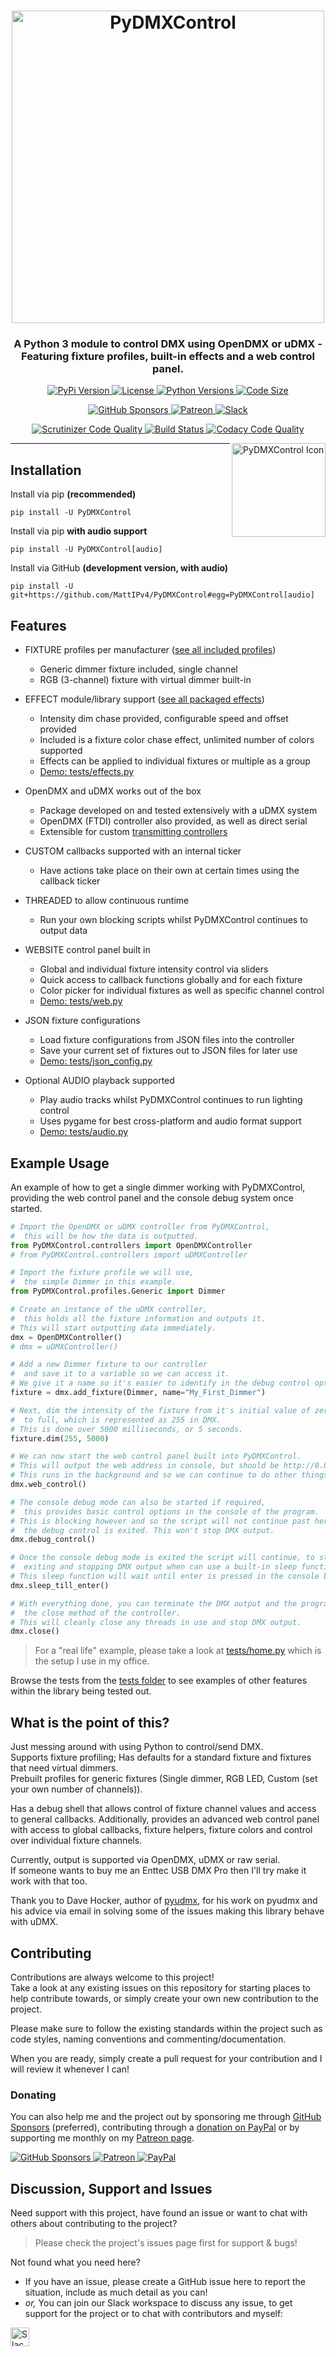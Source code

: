 <!-- Source: https://github.com/MattIPv4/template/blob/master/README.md -->

<!-- Title -->
<h1 align="center" id="PyDMXControl">
    <img src="https://raw.githubusercontent.com/MattIPv4/PyDMXControl/master/brand/PyDMXControl-500x60.png" alt="PyDMXControl" width="500"/>
</h1>

<!-- Tag line -->
<h3 align="center">A Python 3 module to control DMX using OpenDMX or uDMX - Featuring fixture profiles, built-in effects and a web control panel.</h3>

<!-- Badges -->
<p align="center">
    <a href="https://pypi.org/project/PyDMXControl/">
        <img src="https://img.shields.io/pypi/v/PyDMXControl.svg?style=flat-square&colorB=4a89dc" alt="PyPi Version">
    </a>
    <a href="https://github.com/MattIPv4/PyDMXControl/tree/master/LICENSE">
        <img src="https://img.shields.io/pypi/l/PyDMXControl.svg?style=flat-square&colorB=4a89dc" alt="License">
    </a>
    <a href="https://pypi.org/project/PyDMXControl/">
        <img src="https://img.shields.io/pypi/pyversions/PyDMXControl.svg?style=flat-square&colorB=4a89dc" alt="Python Versions">
    </a>
    <a href="https://github.com/MattIPv4/PyDMXControl/tree/master/PyDMXControl">
        <img src="https://img.shields.io/github/languages/code-size/MattIPv4/PyDMXControl.svg?style=flat-square&colorB=4a89dc" alt="Code Size">
    </a>
</p>

<p align="center">
    <a href="https://github.com/users/MattIPv4/sponsorship" target="_blank">
        <img src="https://img.shields.io/badge/GitHub%20Sponsors-MattIPv4-blue.svg?style=flat-square" alt="GitHub Sponsors"/>
    </a>
    <a href="http://patreon.mattcowley.co.uk/" target="_blank">
        <img src="https://img.shields.io/badge/Patreon-IPv4-blue.svg?style=flat-square" alt="Patreon"/>
    </a>
    <a href="http://slack.mattcowley.co.uk/" target="_blank">
        <img src="https://img.shields.io/badge/Slack-MattIPv4-blue.svg?style=flat-square" alt="Slack"/>
    </a>
</p>

<p align="center">
    <a href="https://scrutinizer-ci.com/g/MattIPv4/PyDMXControl/">
        <img src="https://img.shields.io/scrutinizer/g/MattIPv4/PyDMXControl.svg?style=flat-square&label=scrutinizer%20quality" alt="Scrutinizer Code Quality">
    </a>
    <a href="https://scrutinizer-ci.com/g/MattIPv4/PyDMXControl/">
        <img src="https://img.shields.io/scrutinizer/build/g/MattIPv4/PyDMXControl.svg?style=flat-square" alt="Build Status">
    </a>
    <a href="https://www.codacy.com/app/MattIPv4/PyDMXControl">
        <img src="https://img.shields.io/codacy/grade/18b92886857641e685584aaab9b492e2.svg?style=flat-square&label=codacy%20quality" alt="Codacy Code Quality">
    </a>
</p>

<!-- Custom Extra Logo -->
<img src="https://raw.githubusercontent.com/MattIPv4/PyDMXControl/master/brand/PyDMXControl_icon-500x500.png" alt="PyDMXControl Icon" align="right" width="150"/>

----

<!-- Content -->
## Installation

Install via pip **(recommended)**

    pip install -U PyDMXControl
    
Install via pip **with audio support**

    pip install -U PyDMXControl[audio]
    
Install via GitHub **(development version, with audio)**

    pip install -U git+https://github.com/MattIPv4/PyDMXControl#egg=PyDMXControl[audio]

## Features

  * FIXTURE profiles per manufacturer ([see all included profiles](https://github.com/MattIPv4/PyDMXControl/tree/master/PyDMXControl/profiles))
    * Generic dimmer fixture included, single channel
    * RGB (3-channel) fixture with virtual dimmer built-in


  * EFFECT module/library support ([see all packaged effects](https://github.com/MattIPv4/PyDMXControl/tree/master/PyDMXControl/effects))
    * Intensity dim chase provided, configurable speed and offset provided
    * Included is a fixture color chase effect, unlimited number of colors supported
    * Effects can be applied to individual fixtures or multiple as a group
    * [Demo: tests/effects.py](https://github.com/MattIPv4/PyDMXControl/blob/master/tests/effects.py)
  
  
  * OpenDMX and uDMX works out of the box
    * Package developed on and tested extensively with a uDMX system
    * OpenDMX (FTDI) controller also provided, as well as direct serial
    * Extensible for custom [transmitting controllers](https://github.com/MattIPv4/PyDMXControl/blob/master/PyDMXControl/controllers/_TransmittingController.py)
  
  
  * CUSTOM callbacks supported with an internal ticker
    * Have actions take place on their own at certain times using the callback ticker
  
  
  * THREADED to allow continuous runtime
    * Run your own blocking scripts whilst PyDMXControl continues to output data
  
  
  * WEBSITE control panel built in
    * Global and individual fixture intensity control via sliders
    * Quick access to callback functions globally and for each fixture
    * Color picker for individual fixtures as well as specific channel control
    * [Demo: tests/web.py](https://github.com/MattIPv4/PyDMXControl/blob/master/tests/web.py)
  
 
  * JSON fixture configurations
    * Load fixture configurations from JSON files into the controller
    * Save your current set of fixtures out to JSON files for later use
    * [Demo: tests/json_config.py](https://github.com/MattIPv4/PyDMXControl/blob/master/tests/json_config.py)
  

  * Optional AUDIO playback supported
    * Play audio tracks whilst PyDMXControl continues to run lighting control
    * Uses pygame for best cross-platform and audio format support
    * [Demo: tests/audio.py](https://github.com/MattIPv4/PyDMXControl/blob/master/tests/audio.py)

## Example Usage

An example of how to get a single dimmer working with PyDMXControl, 
providing the web control panel and the console debug system once started.

```python
# Import the OpenDMX or uDMX controller from PyDMXControl,
#  this will be how the data is outputted.
from PyDMXControl.controllers import OpenDMXController
# from PyDMXControl.controllers import uDMXController

# Import the fixture profile we will use,
#  the simple Dimmer in this example.
from PyDMXControl.profiles.Generic import Dimmer

# Create an instance of the uDMX controller, 
#  this holds all the fixture information and outputs it.
# This will start outputting data immediately.
dmx = OpenDMXController()
# dmx = uDMXController()

# Add a new Dimmer fixture to our controller
#  and save it to a variable so we can access it.
# We give it a name so it's easier to identify in the debug control options.
fixture = dmx.add_fixture(Dimmer, name="My_First_Dimmer")

# Next, dim the intensity of the fixture from it's initial value of zero
#  to full, which is represented as 255 in DMX.
# This is done over 5000 milliseconds, or 5 seconds.
fixture.dim(255, 5000)

# We can now start the web control panel built into PyDMXControl.
# This will output the web address in console, but should be http://0.0.0.0:8080
# This runs in the background and so we can continue to do other things still.
dmx.web_control()

# The console debug mode can also be started if required,
#  this provides basic control options in the console of the program.
# This is blocking however and so the script will not continue past here until
#  the debug control is exited. This won't stop DMX output.
dmx.debug_control()

# Once the console debug mode is exited the script will continue, to stop it
#  exiting and stopping DMX output when can use a built-in sleep function.
# This sleep function will wait until enter is pressed in the console before continuing.
dmx.sleep_till_enter()

# With everything done, you can terminate the DMX output and the program by calling
#  the close method of the controller.
# This will cleanly close any threads in use and stop DMX output.
dmx.close()

```

> For a "real life" example, please take a look at [tests/home.py](https://github.com/MattIPv4/PyDMXControl/tree/master/tests/home.py) which is the setup I use in my office.

Browse the tests from the [tests folder](https://github.com/MattIPv4/PyDMXControl/tree/master/tests/) to see examples of other features within the library being tested out.

## What is the point of this?

Just messing around with using Python to control/send DMX.\
Supports fixture profiling; Has defaults for a standard fixture and fixtures that need virtual dimmers.\
Prebuilt profiles for generic fixtures (Single dimmer, RGB LED, Custom (set your own number of channels)).

Has a debug shell that allows control of fixture channel values and access to general callbacks. Additionally, provides 
an advanced web control panel with access to global callbacks, fixture helpers, fixture colors and control over 
individual fixture channels.

Currently, output is supported via OpenDMX, uDMX or raw serial.\
If someone wants to buy me an Enttec USB DMX Pro then I'll try make it work with that too.

Thank you to Dave Hocker, author of [pyudmx](https://github.com/dhocker/udmx-pyusb/), for his work on pyudmx and his
 advice via email in solving some of the issues making this library behave with uDMX.

<!-- Contributing -->
## Contributing

Contributions are always welcome to this project!\
Take a look at any existing issues on this repository for starting places to help contribute towards, or simply create your own new contribution to the project.

Please make sure to follow the existing standards within the project such as code styles, naming conventions and commenting/documentation.

When you are ready, simply create a pull request for your contribution and I will review it whenever I can!

### Donating

You can also help me and the project out by sponsoring me through [GitHub Sponsors](https://github.com/users/MattIPv4/sponsorship) (preferred), contributing through a [donation on PayPal](http://paypal.mattcowley.co.uk/) or by supporting me monthly on my [Patreon page](http://patreon.mattcowley.co.uk/).
<p>
    <a href="https://github.com/users/MattIPv4/sponsorship" target="_blank">
        <img src="https://img.shields.io/badge/GitHub%20Sponsors-MattIPv4-blue.svg?logo=github&logoColor=FFF&style=flat-square" alt="GitHub Sponsors"/>
    </a>
    <a href="http://patreon.mattcowley.co.uk/" target="_blank">
        <img src="https://img.shields.io/badge/Patreon-IPv4-blue.svg?logo=patreon&logoColor=F96854&style=flat-square" alt="Patreon"/>
    </a>
    <a href="http://paypal.mattcowley.co.uk/" target="_blank">
        <img src="https://img.shields.io/badge/PayPal-Matt%20(IPv4)%20Cowley-blue.svg?logo=paypal&logoColor=00457C&style=flat-square" alt="PayPal"/>
    </a>
</p>

<!-- Discussion & Support -->
## Discussion, Support and Issues

Need support with this project, have found an issue or want to chat with others about contributing to the project?
> Please check the project's issues page first for support & bugs!

Not found what you need here?

* If you have an issue, please create a GitHub issue here to report the situation, include as much detail as you can!
* _or,_ You can join our Slack workspace to discuss any issue, to get support for the project or to chat with contributors and myself:

<a href="http://slack.mattcowley.co.uk/" target="_blank">
    <img src="https://img.shields.io/badge/Slack-MattIPv4-blue.svg?logo=slack&logoColor=blue&style=flat-square" alt="Slack" height="30">
</a>
